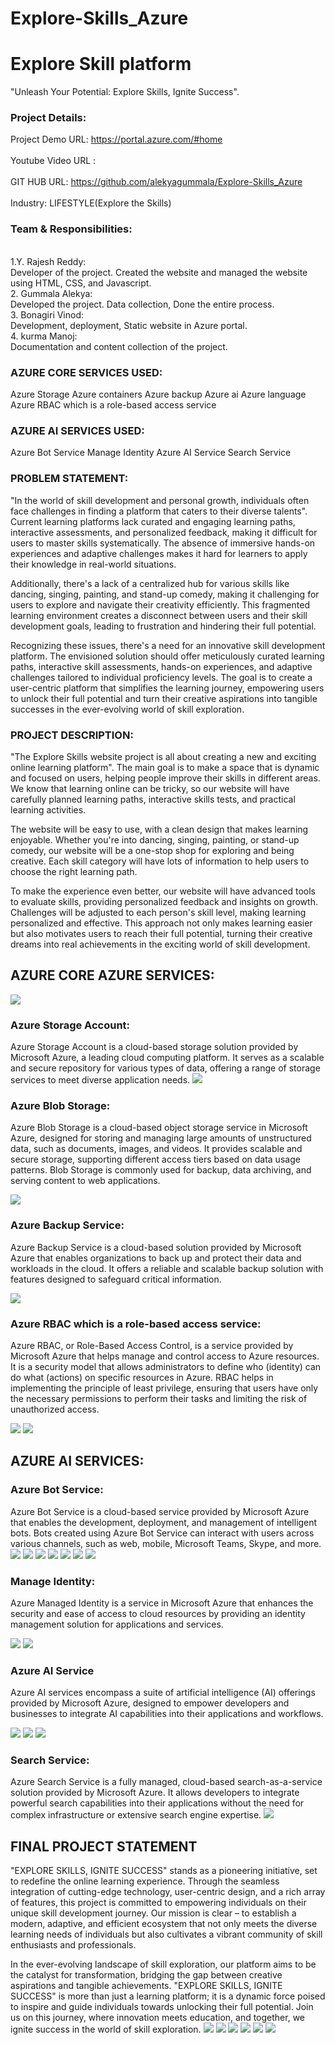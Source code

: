 # Explore-Skills_Azure
<h1>Explore Skill platform </h1>
 
"Unleash Your Potential: Explore Skills, Ignite Success".

<h3>Project Details:</h3>
Project Demo URL:
<a href="https://portal.azure.com/#home"> https://portal.azure.com/#home</a><br></br> 
Youtube Video URL :  <br></br>
GIT HUB URL:
<a href="https://github.com/alekyagummala/Explore-Skills_Azure"> https://github.com/alekyagummala/Explore-Skills_Azure</a> <br></br> 
Industry: LIFESTYLE(Explore the Skills) 

<h3>Team & Responsibilities:</h3><br>
1.Y. Rajesh Reddy: <br>  Developer of the project. Created the website and managed the website using HTML, CSS, and Javascript.</br>
2. Gummala Alekya:<br>   Developed the project. Data collection, Done the entire process.</br>
3. Bonagiri Vinod:<br>   Development, deployment, Static website in Azure portal.</br>
4. kurma Manoj: <br>     Documentation and content collection of the project.</br>

<h3>AZURE CORE SERVICES USED:</h3>
Azure Storage
Azure containers
Azure backup
Azure ai
Azure language
Azure RBAC which is a role-based access service

<h3>AZURE AI SERVICES USED:</h3>
Azure Bot Service
Manage Identity
Azure AI Service
Search Service

<h3>PROBLEM STATEMENT:</h3>

"In the world of skill development and personal growth, individuals often face challenges in finding a platform that caters to their diverse talents". Current learning platforms lack curated and engaging learning paths, interactive assessments, and personalized feedback, making it difficult for users to master skills systematically. The absence of immersive hands-on experiences and adaptive challenges makes it hard for learners to apply their knowledge in real-world situations.

Additionally, there's a lack of a centralized hub for various skills like dancing, singing, painting, and stand-up comedy, making it challenging for users to explore and navigate their creativity efficiently. This fragmented learning environment creates a disconnect between users and their skill development goals, leading to frustration and hindering their full potential.

Recognizing these issues, there's a need for an innovative skill development platform. The envisioned solution should offer meticulously curated learning paths, interactive skill assessments, hands-on experiences, and adaptive challenges tailored to individual proficiency levels. The goal is to create a user-centric platform that simplifies the learning journey, empowering users to unlock their full potential and turn their creative aspirations into tangible successes in the ever-evolving world of skill exploration.

<h3>PROJECT DESCRIPTION:</h3>

"The Explore Skills website project is all about creating a new and exciting online learning platform". The main goal is to make a space that is dynamic and focused on users, helping people improve their skills in different areas. We know that learning online can be tricky, so our website will have carefully planned learning paths, interactive skills tests, and practical learning activities.

The website will be easy to use, with a clean design that makes learning enjoyable. Whether you're into dancing, singing, painting, or stand-up comedy, our website will be a one-stop shop for exploring and being creative. Each skill category will have lots of information to help users to choose the right learning path.

To make the experience even better, our website will have advanced tools to evaluate skills, providing personalized feedback and insights on growth. Challenges will be adjusted to each person's skill level, making learning personalized and effective. This approach not only makes learning easier but also motivates users to reach their full potential, turning their creative dreams into real achievements in the exciting world of skill development.



<h2>AZURE CORE AZURE SERVICES:</h2>
<img src="index_az.png"/>
<h3>Azure Storage Account:</h3>
Azure Storage Account is a cloud-based storage solution provided by Microsoft Azure, a leading cloud computing platform. It serves as a scalable and secure repository for various types of data, offering a range of storage services to meet diverse application needs.

<img src="servies.png"/>

<h3>Azure Blob Storage:</h3>

Azure Blob Storage is a cloud-based object storage service in Microsoft Azure, designed for storing and managing large amounts of unstructured data, such as documents, images, and videos. It provides scalable and secure storage, supporting different access tiers based on data usage patterns. Blob Storage is commonly used for backup, data archiving, and serving content to web applications.

<img src="blob1.png"/>


<h3>Azure Backup Service:</h3>

Azure Backup Service is a cloud-based solution provided by Microsoft Azure that enables organizations to back up and protect their data and workloads in the cloud. It offers a reliable and scalable backup solution with features designed to safeguard critical information.

<img src="backup.png"/>


<h3>Azure RBAC which is a role-based access service:</h3>

Azure RBAC, or Role-Based Access Control, is a service provided by Microsoft Azure that helps manage and control access to Azure resources. It is a security model that allows administrators to define who (identity) can do what (actions) on specific resources in Azure. RBAC helps in implementing the principle of least privilege, ensuring that users have only the necessary permissions to perform their tasks and limiting the risk of unauthorized access.

<img src="rolebased.png"/>
<img src="role1.png"/>




<h2>AZURE AI SERVICES:</h2>

<h3>Azure Bot Service:</h3>

Azure Bot Service is a cloud-based service provided by Microsoft Azure that enables the development, deployment, and management of intelligent bots. Bots created using Azure Bot Service can interact with users across various channels, such as web, mobile, Microsoft Teams, Skype, and more.
<img src="chat0.png"/>
<img src="chat1.png"/>
<img src="chatqa.png"/>
<img src="chatqa1.png"/>
<img src="staticwebchat.png"/>
<img src="chatbot.png"/>
<img src="chatf.png"/>



<h3>Manage Identity:</h3>

Azure Managed Identity is a service in Microsoft Azure that enhances the security and ease of access to cloud resources by providing an identity management solution for applications and services.

<img src="rolebased.png"/>
<img src="role1.png"/>


<h3>Azure AI Service</h3>

Azure AI services encompass a suite of artificial intelligence (AI) offerings provided by Microsoft Azure, designed to empower developers and businesses to integrate AI capabilities into their applications and workflows.

<img src="lang.png"/>
<img src= "botlang.png"/>
<img src="skillsbot.png"/>

<h3>Search Service:</h3>
Azure Search Service is a fully managed, cloud-based search-as-a-service solution provided by Microsoft Azure. It allows developers to integrate powerful search capabilities into their applications without the need for complex infrastructure or extensive search engine expertise.

<img src="chatbot.png"/>


	

<h2>FINAL PROJECT STATEMENT </h2>


"EXPLORE SKILLS, IGNITE SUCCESS" stands as a pioneering initiative, set to redefine the online learning experience. Through the seamless integration of cutting-edge technology, user-centric design, and a rich array of features, this project is committed to empowering individuals on their unique skill development journey. Our mission is clear – to establish a modern, adaptive, and efficient ecosystem that not only meets the diverse learning needs of individuals but also cultivates a vibrant community of skill enthusiasts and professionals.

In the ever-evolving landscape of skill exploration, our platform aims to be the catalyst for transformation, bridging the gap between creative aspirations and tangible achievements. "EXPLORE SKILLS, IGNITE SUCCESS" is more than just a learning platform; it is a dynamic force poised to inspire and guide individuals towards unlocking their full potential. Join us on this journey, where innovation meets education, and together, we ignite success in the world of skill exploration.
<img src="chatf.png"/>
<img src="final1.png"/>
<img src="final2.png"/>
<img src="final3.png"/>
<img src="final5.png"/>
<img src="final6.png"/>












